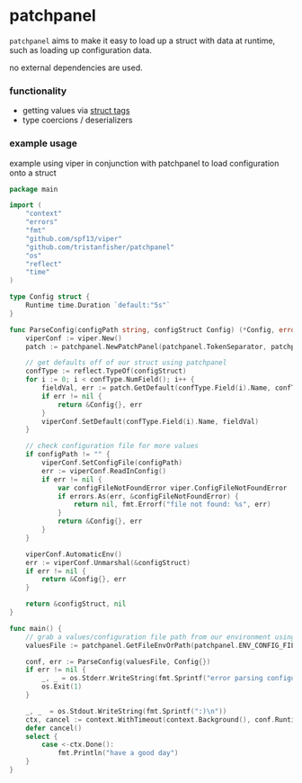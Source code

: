 # patchpanel


`patchpanel` aims to make it easy to load up a struct with data at runtime, such as loading up configuration data. 

no external dependencies are used.

### functionality

- getting values via [struct tags](https://go.dev/ref/spec#Tag)
- type coercions / deserializers

### example usage

example using viper in conjunction with patchpanel to load configuration onto a struct

```go
package main

import (
	"context"
	"errors"
	"fmt"
	"github.com/spf13/viper"
	"github.com/tristanfisher/patchpanel"
	"os"
	"reflect"
	"time"
)

type Config struct {
	Runtime time.Duration `default:"5s"`
}

func ParseConfig(configPath string, configStruct Config) (*Config, error) {
	viperConf := viper.New()
	patch := patchpanel.NewPatchPanel(patchpanel.TokenSeparator, patchpanel.KeyValueSeparator)

	// get defaults off of our struct using patchpanel
	confType := reflect.TypeOf(configStruct)
	for i := 0; i < confType.NumField(); i++ {
		fieldVal, err := patch.GetDefault(confType.Field(i).Name, confType, []string{})
		if err != nil {
			return &Config{}, err
		}
		viperConf.SetDefault(confType.Field(i).Name, fieldVal)
	}

	// check configuration file for more values
	if configPath != "" {
		viperConf.SetConfigFile(configPath)
		err := viperConf.ReadInConfig()
		if err != nil {
			var configFileNotFoundError viper.ConfigFileNotFoundError
			if errors.As(err, &configFileNotFoundError) {
				return nil, fmt.Errorf("file not found: %s", err)
			}
			return &Config{}, err
		}
	}

	viperConf.AutomaticEnv()
	err := viperConf.Unmarshal(&configStruct)
	if err != nil {
		return &Config{}, err
	}

	return &configStruct, nil
}

func main() {
	// grab a values/configuration file path from our environment using patchpanel
	valuesFile := patchpanel.GetFileEnvOrPath(patchpanel.ENV_CONFIG_FILE, patchpanel.FLAG_CONFIG_FILE)

	conf, err := ParseConfig(valuesFile, Config{})
	if err != nil {
		_, _ = os.Stderr.WriteString(fmt.Sprintf("error parsing configuration: %s\n", err.Error()))
		os.Exit(1)
	}

	_, _  = os.Stdout.WriteString(fmt.Sprintf(":)\n"))
	ctx, cancel := context.WithTimeout(context.Background(), conf.Runtime)
	defer cancel()
	select {
		case <-ctx.Done():
			fmt.Println("have a good day")
	}
}
```